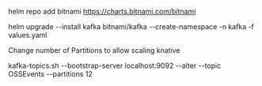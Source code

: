 helm repo add bitnami https://charts.bitnami.com/bitnami

helm upgrade --install  kafka bitnami/kafka --create-namespace -n kafka -f values.yaml


Change number of Partitions to allow scaling knative

kafka-topics.sh --bootstrap-server localhost:9092 --alter --topic OSSEvents --partitions 12